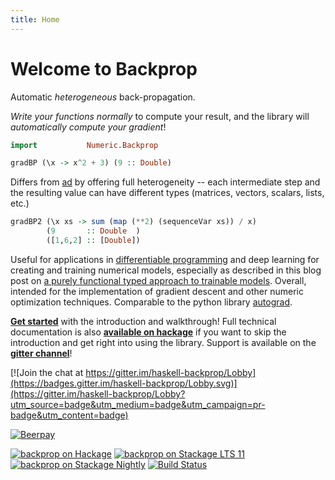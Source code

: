 ```yaml
---
title: Home
---
```


Welcome to Backprop
===================

Automatic *heterogeneous* back-propagation.

*Write your functions normally* to compute your result, and the library will
*automatically compute your gradient*!

```haskell top hide
import           Numeric.Backprop
```

```haskell eval
gradBP (\x -> x^2 + 3) (9 :: Double)
```

Differs from [ad][] by offering full heterogeneity -- each intermediate step
and the resulting value can have different types (matrices, vectors, scalars,
lists, etc.)

[ad]: http://hackage.haskell.org/package/ad

```haskell eval
gradBP2 (\x xs -> sum (map (**2) (sequenceVar xs)) / x)
        (9       :: Double  )
        ([1,6,2] :: [Double])
```

Useful for applications in [differentiable programming][dp] and deep learning
for creating and training numerical models, especially as described in this
blog post on [a purely functional typed approach to trainable models][models].
Overall, intended for the implementation of gradient descent and other numeric
optimization techniques.  Comparable to the python library [autograd][].

[dp]: https://www.facebook.com/yann.lecun/posts/10155003011462143
[models]: https://blog.jle.im/entry/purely-functional-typed-models-1.html
[autograd]: https://github.com/HIPS/autograd

**[Get started][getting started]** with the introduction and walkthrough!  Full
technical documentation is also **[available on hackage][hackage]** if you want
to skip the introduction and get right into using the library.  Support is
available on the **[gitter channel][gitter]**!

[getting started]: https://backprop.jle.im/01-getting-started.html

[hackage]: http://hackage.haskell.org/package/backprop
[gitter]: https://gitter.im/haskell-backprop/Lobby

[![Join the chat at https://gitter.im/haskell-backprop/Lobby](https://badges.gitter.im/haskell-backprop/Lobby.svg)](https://gitter.im/haskell-backprop/Lobby?utm_source=badge&utm_medium=badge&utm_campaign=pr-badge&utm_content=badge)

[![Beerpay](https://beerpay.io/mstksg/backprop/badge.svg?style=beer-square)](https://beerpay.io/mstksg/backprop)

[![backprop on Hackage](https://img.shields.io/hackage/v/backprop.svg?maxAge=86400)](https://hackage.haskell.org/package/backprop)
[![backprop on Stackage LTS 11](http://stackage.org/package/backprop/badge/lts-11)](http://stackage.org/lts-11/package/backprop)
[![backprop on Stackage Nightly](http://stackage.org/package/backprop/badge/nightly)](http://stackage.org/nightly/package/backprop)
[![Build Status](https://travis-ci.org/mstksg/backprop.svg?branch=master)](https://travis-ci.org/mstksg/backprop)

